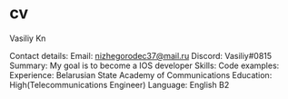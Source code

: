 # cv
Vasiliy Kn

Contact details:
Email: nizhegorodec37@mail.ru Discord: Vasiliy#0815
Summary:
My goal is to become a IOS developer 
Skills:
Code examples:
Experience:
Belarusian State Academy of Communications
Education: High(Telecommunications Engineer)
Language: English B2
